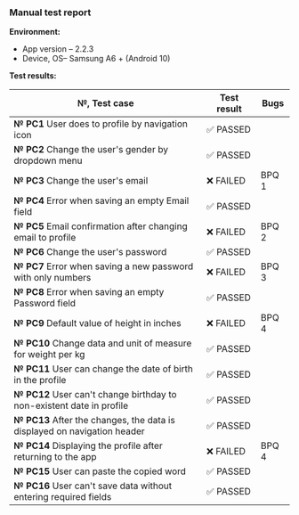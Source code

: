 ### Manual test report
**Environment:**

- App version – 2.2.3
- Device, ОS– Samsung A6 + (Android 10)

**Test results:** 

| №, Test case | Test result | Bugs |
| --- | --- | --- |
|**№ PC1** User does to profile by  navigation icon|✅&nbsp;PASSED |  |
|**№ PC2** Change the user's gender by dropdown menu|✅&nbsp;PASSED |  |
|**№ PC3** Change the user's email|❌&nbsp;FAILED | BPQ 1 |
|**№ PC4** Error when saving an empty Email field|✅&nbsp;PASSED |  |
|**№ PC5** Email confirmation after changing email to profile|❌&nbsp;FAILED | BPQ 2 |
|**№ PC6** Change the user's password|✅&nbsp;PASSED |  |
|**№ PC7** Error when saving a new password with only numbers|❌&nbsp;FAILED | BPQ 3 |
|**№ PC8** Error when saving an empty Password field|✅&nbsp;PASSED |  |
|**№ PC9** Default value of height in inches|❌&nbsp;FAILED | BPQ 4 |
|**№ PC10** Change data and unit of measure  for weight per kg|✅&nbsp;PASSED |  |
|**№ PC11** User can change the date of birth in the profile|✅&nbsp;PASSED |  |
|**№ PC12** User can't change birthday to non-existent date in profile|✅&nbsp;PASSED |  |
|**№ PC13** After the changes, the data is displayed on navigation header|✅&nbsp;PASSED |  |
|**№ PC14** Displaying the profile after returning to the app|❌&nbsp;FAILED | BPQ 4 |
|**№ PC15** User can paste the copied word|✅&nbsp;PASSED |  |
|**№ PC16** User can't  save data without  entering required fields|✅&nbsp;PASSED |  |